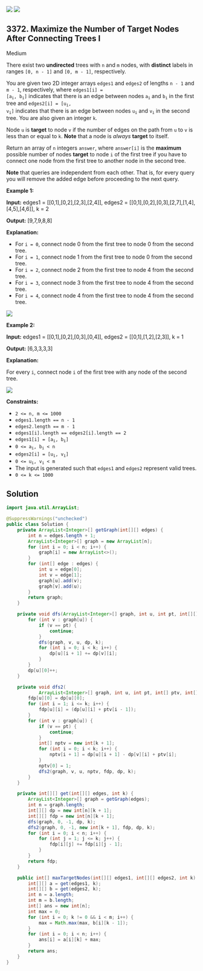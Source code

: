[![](https://img.shields.io/github/stars/javadev/LeetCode-in-Java?label=Stars&style=flat-square)](https://github.com/javadev/LeetCode-in-Java)
[![](https://img.shields.io/github/forks/javadev/LeetCode-in-Java?label=Fork%20me%20on%20GitHub%20&style=flat-square)](https://github.com/javadev/LeetCode-in-Java/fork)

## 3372\. Maximize the Number of Target Nodes After Connecting Trees I

Medium

There exist two **undirected** trees with `n` and `m` nodes, with **distinct** labels in ranges `[0, n - 1]` and `[0, m - 1]`, respectively.

You are given two 2D integer arrays `edges1` and `edges2` of lengths `n - 1` and `m - 1`, respectively, where <code>edges1[i] = [a<sub>i</sub>, b<sub>i</sub>]</code> indicates that there is an edge between nodes <code>a<sub>i</sub></code> and <code>b<sub>i</sub></code> in the first tree and <code>edges2[i] = [u<sub>i</sub>, v<sub>i</sub>]</code> indicates that there is an edge between nodes <code>u<sub>i</sub></code> and <code>v<sub>i</sub></code> in the second tree. You are also given an integer `k`.

Node `u` is **target** to node `v` if the number of edges on the path from `u` to `v` is less than or equal to `k`. **Note** that a node is _always_ **target** to itself.

Return an array of `n` integers `answer`, where `answer[i]` is the **maximum** possible number of nodes **target** to node `i` of the first tree if you have to connect one node from the first tree to another node in the second tree.

**Note** that queries are independent from each other. That is, for every query you will remove the added edge before proceeding to the next query.

**Example 1:**

**Input:** edges1 = \[\[0,1],[0,2],[2,3],[2,4]], edges2 = \[\[0,1],[0,2],[0,3],[2,7],[1,4],[4,5],[4,6]], k = 2

**Output:** [9,7,9,8,8]

**Explanation:**

*   For `i = 0`, connect node 0 from the first tree to node 0 from the second tree.
*   For `i = 1`, connect node 1 from the first tree to node 0 from the second tree.
*   For `i = 2`, connect node 2 from the first tree to node 4 from the second tree.
*   For `i = 3`, connect node 3 from the first tree to node 4 from the second tree.
*   For `i = 4`, connect node 4 from the first tree to node 4 from the second tree.

![](https://assets.leetcode.com/uploads/2024/09/24/3982-1.png)

**Example 2:**

**Input:** edges1 = \[\[0,1],[0,2],[0,3],[0,4]], edges2 = \[\[0,1],[1,2],[2,3]], k = 1

**Output:** [6,3,3,3,3]

**Explanation:**

For every `i`, connect node `i` of the first tree with any node of the second tree.

![](https://assets.leetcode.com/uploads/2024/09/24/3928-2.png)

**Constraints:**

*   `2 <= n, m <= 1000`
*   `edges1.length == n - 1`
*   `edges2.length == m - 1`
*   `edges1[i].length == edges2[i].length == 2`
*   <code>edges1[i] = [a<sub>i</sub>, b<sub>i</sub>]</code>
*   <code>0 <= a<sub>i</sub>, b<sub>i</sub> < n</code>
*   <code>edges2[i] = [u<sub>i</sub>, v<sub>i</sub>]</code>
*   <code>0 <= u<sub>i</sub>, v<sub>i</sub> < m</code>
*   The input is generated such that `edges1` and `edges2` represent valid trees.
*   `0 <= k <= 1000`

## Solution

```java
import java.util.ArrayList;

@SuppressWarnings("unchecked")
public class Solution {
    private ArrayList<Integer>[] getGraph(int[][] edges) {
        int n = edges.length + 1;
        ArrayList<Integer>[] graph = new ArrayList[n];
        for (int i = 0; i < n; i++) {
            graph[i] = new ArrayList<>();
        }
        for (int[] edge : edges) {
            int u = edge[0];
            int v = edge[1];
            graph[u].add(v);
            graph[v].add(u);
        }
        return graph;
    }

    private void dfs(ArrayList<Integer>[] graph, int u, int pt, int[][] dp, int k) {
        for (int v : graph[u]) {
            if (v == pt) {
                continue;
            }
            dfs(graph, v, u, dp, k);
            for (int i = 0; i < k; i++) {
                dp[u][i + 1] += dp[v][i];
            }
        }
        dp[u][0]++;
    }

    private void dfs2(
            ArrayList<Integer>[] graph, int u, int pt, int[] ptv, int[][] fdp, int[][] dp, int k) {
        fdp[u][0] = dp[u][0];
        for (int i = 1; i <= k; i++) {
            fdp[u][i] = (dp[u][i] + ptv[i - 1]);
        }
        for (int v : graph[u]) {
            if (v == pt) {
                continue;
            }
            int[] nptv = new int[k + 1];
            for (int i = 0; i < k; i++) {
                nptv[i + 1] = dp[u][i + 1] - dp[v][i] + ptv[i];
            }
            nptv[0] = 1;
            dfs2(graph, v, u, nptv, fdp, dp, k);
        }
    }

    private int[][] get(int[][] edges, int k) {
        ArrayList<Integer>[] graph = getGraph(edges);
        int n = graph.length;
        int[][] dp = new int[n][k + 1];
        int[][] fdp = new int[n][k + 1];
        dfs(graph, 0, -1, dp, k);
        dfs2(graph, 0, -1, new int[k + 1], fdp, dp, k);
        for (int i = 0; i < n; i++) {
            for (int j = 1; j <= k; j++) {
                fdp[i][j] += fdp[i][j - 1];
            }
        }
        return fdp;
    }

    public int[] maxTargetNodes(int[][] edges1, int[][] edges2, int k) {
        int[][] a = get(edges1, k);
        int[][] b = get(edges2, k);
        int n = a.length;
        int m = b.length;
        int[] ans = new int[n];
        int max = 0;
        for (int i = 0; k != 0 && i < m; i++) {
            max = Math.max(max, b[i][k - 1]);
        }
        for (int i = 0; i < n; i++) {
            ans[i] = a[i][k] + max;
        }
        return ans;
    }
}
```